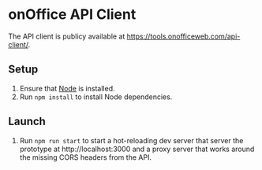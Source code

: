 # onOffice API Client
The API client is publicy available at https://tools.onofficeweb.com/api-client/.

## Setup

1. Ensure that [Node](https://nodejs.org/en/) is installed.
2. Run `npm install` to install Node dependencies.

## Launch

1. Run `npm run start` to start a hot-reloading dev server that server the prototype at http://localhost:3000 and a proxy server that works around the missing CORS headers from the API.